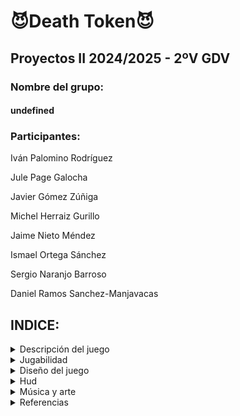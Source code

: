# 😈Death Token😈
## Proyectos II 2024/2025 - 2ºV GDV
### Nombre del grupo: 
#### undefined
### Participantes:

Iván Palomino Rodríguez

Jule Page Galocha

Javier Gómez Zúñiga

Michel Herraiz Gurillo

Jaime Nieto Méndez

Ismael Ortega Sánchez

Sergio Naranjo Barroso

Daniel Ramos Sanchez-Manjavacas

## INDICE:
<details>
<summary> Descripción del juego </summary>

## Descripción del juego
### Sinopsis
Estás muerto. Ya no hay más vida para ti y ahora eres un alma errante que vaga por el infierno. Pero algo llama tu atención en el Casino de la Muerte.

Consiguiendo las suficientes fichas podrás conseguir una Guadaña  y convertirte en la nueva Parca. Así que decidirás explorar los juegos de cartas y fichas que se te ofrecen para lograr tu objetivo.

</details>

<details>
<summary> Jugabilidad </summary>

## Jugabilidad
### Victoria/Derrota
El objetivo del jugador es convertir su alma errante en la Muerte. Para ello, tendrá que conseguir suficientes fichas rojas para comprar la Guadaña de la Muerte o conseguirla en la ruleta del Casino.

Por el contrario, si el jugador pierde todas sus fichas de juego entra en bancarrota y pierde el juego.

### Controles
Para poder moverse en los menús y el mapa se usará el joystick, en mando, o WASD, en teclado, el movimiento será cartesiano (x,y). Para seleccionar se usará el botón “B” (XBox)/“X” (PlayStation)/Click Izquierdo o Espacio. Y la cruceta o las flechas para poder aumentar o disminuir la apuesta. 
### Cámara
En el lobby, la cámara mostrará un plano amplio cenital similar al de juegos como Pokémon o The Binding of Isaac para poder visualizar tanto al jugador como a la multitud de juegos que le rodean.

En los diferentes juegos, se mostrará un plano frontal de los mismos (Ver en las siguientes imágenes de referencia).
[Vista de las Slots](https://github.com/user-attachments/assets/8f7056ec-6b97-49d0-9db5-525e02cb1ad3)
[Vista de la ruleta](https://github.com/user-attachments/assets/f2737f54-3456-4d6c-8e47-5358e3c03781)

### Ciclo de juego y menús
El jugador iniciará el juego y se le presentará un menú de inicio donde aparecerá el título y unos botones para iniciar el juego y otro para salir, que brillarán verde cuando estén seleccionados. Al iniciar se verá una animación de apertura de puertas y accederás al interior del casino.

Al entrar, el jugador con sprite de fantasma se encontrará en mitad de un lobby con cuatro mesas de juegos repartidas por el salón, junto con una ruleta con premios arriba a la izquierda y un stand en el extremo superior con la Guadaña.

Inicialmente el jugador iniciará con 500 fichas con las que apostar. El jugador se moverá por la zona y seleccionará el juego que quiere, acercándose a alguna de estas mesas, que se marcará con un reborde blanco indicando que puede seleccionarse. En cada juego habrá varios botones:

- Un botón circular con una “i” en la esquina superior derecha que al pulsarlo despliegue una explicación del funcionamiento y reglas del juego.
    
- Antes de iniciar, salvo en la ruleta, el jugador deberá seleccionar la apuesta que quiera hacer de entre varias opciones. En la esquina inferior derecha aparecerá un indicador “- __ +”, donde para aumentar o disminuir se usará la cruceta del mando o las flechas del teclado (también se podrá hacer click en los botones -/+). En medio aparecerá la cantidad que se vaya a apostar. Los botones -/+ desaparecerán en cuanto empiece la partida.
    
- Una X roja aparecerá al lado del botón de información que permita al jugador salir del juego y regresar al lobby, siempre y cuando no esté en mitad de una partida.
    
En el lobby estos botones se sustituyen por uno de pausa, con forma de engranaje, en la esquina superior derecha, que abrirá un menú de pausa similar al de inicio, en el que se congele el juego de fondo y haya un botón para salir y otro para continuar.

Una vez finalizado el jugador puede salir del juego con más monedas si gana (multiplicando la apuesta por el multiplicador obtenido) o perdiendo las monedas apostadas si ha perdido. Cuando haya salido del juego podrá ir a la ruleta, moviéndose por el escenario y seleccionarla. En ella el jugador podrá gastar fichas a cambio de tiradas en las que podrá obtener recompensas que le ayuden a avanzar (o incluso lo perjudiquen). En el momento en el que el jugador consigue la “milestone” ganará la partida, en el que se verá en una pantalla de victoria cómo se ha convertido en la nueva Muerte; si pierde todas las monedas la perderá y se verá una pantalla de Game Over con su alma errante vagando por el infierno. En cualquiera de las dos, podrá volver al inicio pulsando cualquier botón.

</details>

<details>
<summary> Diseño del juego </summary>

## Diseño del juego
### Sistema de fichas y Ruleta
En cada juego podrás apostar una cantidad de fichas básicas, que se verán multiplicadas o restadas según el resultado de la partida. Cuando consigas 10.000 podrás realizar un tiro en la Ruleta, teniendo cuidado de no quedarte sin para seguir jugando. [Fichas](https://github.com/user-attachments/assets/6e74fa39-040a-4041-bf27-63ea778e95df)

En esta ruleta podrás conseguir varias recompensas: aumento o reducción del nivel de locura, más o menos almas, y, con ínfima probabilidad, conseguir la Guadaña de forma gratuita.

Las fichas rojas o almas son un token especial que funcionan como tickets de bolera; sirven para comprar la Guadaña a cambio de 200 de estas. La forma de conseguir almas es jugando a los juegos en el modo Locura, explicado más adelante. [Almas rojas](https://github.com/user-attachments/assets/1eae08b4-7f11-42c6-9717-63d63d541c73)

### Locura
La locura es una mecánica que hará que se modifiquen los juegos, permitiendo un cambio drástico en la jugabilidad. Esta se implementará mediante una barra en la esquina superior izquierda, debajo de los contadores de fichas, que irá incrementando con cada partida que juegues (también afectada por el resultado de la ruleta). Cuando juegues a un juego la locura aumentará en 1 hasta un máximo de 10. Cuando llegue al máximo, la barra pasará de morado a amarillo y se activará la locura durante 5 juegos. Cuando finalice volverá al estado normal y el nivel de locura volverá a 0. 

Durante este estado, la apariencia y las mecánicas de los juegos se verán alteradas. Además por cada victoria el jugador recibirá una cantidad de almas rojas correspondiente al multiplicador obtenido.

### Juegos
#### Slots: 
Utiliza la mecánica de los slots tradicionales: inicias con una apuesta y si consigues que tres figuras se alineen horizontalmente recuperarás el dinero multiplicado por la combinación ganadora.

Estéticamente, será una estructura 3x3 de celdas cuadradas con diferentes dibujos (número 6, telaraña, calavera, ojo, gato negro, diablillo, murciélago). El jugador activará la máquina pulsando en una palanca y las tres columnas empezarán a dar vueltas dan con una animación ‘cartoon’ donde las opciones rotan rápidamente. El jugador parará las columnas de izquierda a derecha con el botón correspondiente. Si se ha conseguido alguna alienación, las celdas involucradas brillarán en amarillo y se mostrará en mitad de la pantalla el multiplicador obtenido.

Valores a apostar:
- 10, 20, 50
- 
Las recompensas de las combinaciones serán:
- 2 Telarañas: x1
- 3 Diablillos: x2
- 3 Telarañas x3
- 3 Murciélagos: x10
- 3 Ojos: x30
- 3 Calavera: x90
- 3 Gato Negro: x150
- Número 6: x3000

[Slot](https://github.com/user-attachments/assets/570579ca-8f5c-4d4a-a46f-b2c67f030dea)

#### Modo Locura:

Aparecerá una cuarta columna y cuarta fila (ahora un 4x4) y ahora el juego consistirá en hacer un 3 en raya en las nuevas celdas, donde el jugador se enfrentará contra la máquina de slots (IA). En un recuadro adicional situado a la izquierda de la máquina aparecerá el icono, de entre los ya mencionados (con frecuencia inversamente proporcional a su multiplicador), que se juega en cada momento, y el jugador de ese turno decidirá cómo colocarla. Para colocar las fichas el jugador solo deberá pulsar la celda vacía donde quiere poner el icono, que brillará de color blanco con el cursor encima (en caso de usar mando, brilla de blanco la celda en la que está posicionado, que mueve con el joystick, y coloca con el botón). La IA tendrá que evaluar qué casilla es la más óptima en función de si hay posibilidad de 3 en raya conectando con el símbolo que le haya tocado y de qué casillas estén libres.

Cada vez que el tablero, al principio vacío, llene sus 16 celdas, se ejecutará la animación de rodar de las columnas y se volverá a vaciar.

El juego acaba cuando alguno de los adversarios consigue alinear 3 símbolos iguales como en el 3 en raya, viéndose cómo las casillas alineadas brillan en amarillo (gana el jugador) o rojo (gana la IA). Si el jugador gana, se verá el multiplicador obtenido, igual que en el modo normal, y el número de almas rojas que haya conseguido, correspondiente al multiplicador de la combinación de 3 que haya logrado.
			
#### Bacará: 
Se reparten, una a una, cuatro cartas, dos para el jugador y dos para el banquero, sin embargo hay ocasiones en que se extrae una tercera. El juego comienza colocando una apuesta al jugador, al banquero o al empate. La mano que consiga o más se acerque al 9 gana. Cuando el jugador y el banquero totalizan el mismo puntaje, la mano es declarada en empate.
 
Las figuras, J, Q y K más los dieces, valen cero, los ases valen 1, las restantes cartas conservan su valor. En el bacará no es posible superar el nueve porque solo se contabiliza la última cifra. Ejemplo: El jugador recibe un 4 y un 8. El total es 12, como únicamente se toma la última cifra, la mano vale 2. Ninguna mano tendrá más de 3 cartas.

Si el valor de las dos cartas iniciales, ya sean del jugador o del banquero, es de 8 o 9 (mano natural) no se reparten más cartas a ninguna de las dos partes, el que posee esa puntuación levanta los naipes y se ve quién ha ganado. En caso de que ninguno de los dos haya llegado a 8 o 9 pueden pedir una tercera carta. En este último supuesto, las leyes de la probabilidad desaconsejan claramente pedirla cuando la suma es 6 o 7. Por el contrario, es aconsejable pedirla cuando se tiene 0, 1, 2, 3 y 4. Cinco es el término medio y, por lo general, las probabilidades de mejorar o empeorar están empatadas al 50%, quedando al criterio del jugador solicitar o no un naipe más.

Las diferentes apuestas:
- 10, 20 y 50

Las recompensas de las apuestas serán:
- Apuesta al jugador: x2
- Apuesta a la banca: x2
- Apuesta al empate: x8
		
#### Modo Locura:

Habrá una carta en la que saldrá un número aleatorio del uno al cuatro, dependiendo del número, se implementará una nueva mecánica al juego la cual afectará a las apuestas:

1. Cambio de cartas: Una vez repartidas las dos cartas para la banca y para el jugador, se cambiara la segunda carta del jugador por la segunda carta de la banca antes de darles la vuelta.
2. Dobles: si el jugador gana, gana el doble , si pierde, pierde el doble.
3. Tercera carta obligatoria: se repartirá la tercera carta a la vez que las otras dos de forma que tanto la banca como el jugador jugarán con tres cartas de golpe y no habrá una cuarta.
4. Acumulacion: en caso de que el jugador gane, tendrá que decidir si sigue apostando o termina la partida. Si sigue apostando, estará obligado a hacerlo con el dinero ganado en la anterior ronda, en caso de ganar la siguiente, sus ganancias no serán por dos sino por cuatro, y así sucesivamente. Pero si pierde, perderá todo lo ganado. En caso de ganar cinco veces seguidas se triplicara el multiplicador de apuesta en vez de duplicarlo, esto ocurrirá con cada cinco victorias.

#### Canicas:
Se sacarán de un saco 4 bolas de colores. El objetivo del juego consiste en predecir de qué color van a salir las bolas de colores. Los colores son rojo, cian, verde y amarillo. Para decidir la apuesta abajo de la pantalla habrá diferentes fichas con una cantidad de ficha puesta(10, 20, 50 etc). Una vez seleccionada se pondrá en las diferentes casillas que el jugador quiera depositar la apuesta, estas casillas serán 1 bola de cada color, 10 casillas con combinaciones de 2 colores y 20 casillas de combinaciones de 3 colores. Cuando ya se acabe la apuesta, se verán como salen 4 bolas de colores, revelando que combinación de colores es la ganadora. Si el jugador ha ganado, recibirá un mensaje de cuántas fichas ha obtenido.
		
Las diferentes apuestas y recompensas serán:	
- Cualquier combinación con los 3 mismos colores acertados: x6
- Una combinación con los 3 mismos colores acertada: x18
- Una combinación con los 2 mismos colores acertados: x10
- Cualquier combinación con 2 colores acertados: x
- Un color acertado: x

#### Modo Locura:

Antes de que se muestran las bolas habrá un juego del trilero. En este se meterá una bola de un color aleatorio en un cubilete, al lado de este cubilete habrá otros dos. Se moverán los cubiletes entre sí para que el jugador no sepa dónde se sitúa la bola. Una vez terminado de mover los cubiletes el jugador deberá elegir dónde cree que está la bola, si acierta, ese color será descartado de la apuesta. 

[Boceto de las apuesta y tablero](https://github.com/user-attachments/assets/b66c7004-7c0c-4365-bff1-7614b5f253b2)

#### Peleas Reanimadas:
Las peleas reanimadas inician mostrando los perfiles de los peleadores. Estos perfiles se compondrán de nombre, apariencia (sprite) y cuota. En ese momento el jugador debe elegir su apuesta inicial. (Mirar Peleas Reanimadas 1 (Intro)).

La pelea se divide en turnos donde como en todos los combates por peleas se pega uno y luego el otro (Empieza siempre el que tenga mayor cuota). El giro es que una vez inicie la pelea el jugador NO tendrá control de los personajes peleando. Cada turno el jugador debe de elegir si aumenta la apuesta hacia alguno de los personajes o la reduce. En cada turno solo se puede hacer una de estas dos. Al reducir la apuesta es importante que sólo puedes retirar la mitad de las fichas apostadas a un personaje siempre que quede al menos la misma cantidad de fichas jugadas inicialmente.

Durante el turno de los personajes que pelean pueden ocurrir varios eventos que cambien el curso del combate.
- Golpes críticos hacen más daño
- El ataque falla al tratar de golpear
- Se pegan a sí mismos sin querer
- Se preparan para recibir un ataque y reducen el daño durante unos turnos.

Al terminar la pelea se resuelve los cálculos de las fichas:
- Se le quitan al jugador las invertidas en el perdedor
- Se multiplican las fichas las invertidas en el personaje ganador por la cuota y se le dan al jugador.

#### Modo Locura:

- La pelea es entre 4 personajes en vez de 2. Esto hace que los personajes eligen a quien atacan de forma aleatoria haciendo más difícil predecir qué va a pasar. De vez en cuando aparecerán espontáneos que intentarán interrumpir la pantalla y golpear a los luchadores. También intentarán modificar la apuesta. Para ello, el jugador deberá disparar (hacer click) en los fantasmas que supongan una amenaza para deshacerse de ellos y que el combate siga su curso natural. El movimiento de dichos espontáneos será independiente del transcurso de los turnos de los luchadores.
		
Ideas Extras (Si nos da tiempo):

- Los Personajes que pelean tienen un valor de ánimo que afecta a cómo se comportan. Este ánimo se refleja en pistas por un locutor que avisa de cómo se van a comportar los peleadores en cada turno. Este ánimo se establece a un valor aleatorio que sería reflejado en los perfiles de los luchadores con alguna palabra clave. Ej: Enfocado, descargando, derrotista, relajado, ...
- El ánimo sería un valor que se va modificando según un aumento o disminuya las apuestas o ocurran diferentes cosas en el combate. El locutor anunciará los cambios en las apuestas y de forma sutil los valores de ánimo de cada uno de los personajes.
Cuanto mayor sea el ánimo de un personaje, mayor será la probabilidad de que ocurran eventos positivos como críticos o que se preparen para recibir golpes. Por otro lado, si se reducen muchos las apuestas o el oponente recibe situaciones negativas, como que recibe un crítico o falla un golpe se reduce su ánimo. Aumentará la probabilidad de que falle, de que se distraiga o incluso en algunos casos llegar a que se puedan llegar a rendir sin acabar el combate.
- Que el valor de ánimo o la probabilidad de victoria cambie según quien se enfrente. Como puede ser de que vayan muy motivados contra ciertos rivales porque tienen alguna historia detrás, como podría ser un madrid vs barça. Esta historia corta de unas pocas líneas podría dar pistas de quién es más dado a ganar el enfrentamiento. 
- Ej: Goku en su larga carrera contra Naruto suele conectar golpes devastadores con una precisión impecable. Mientras que el pelo piña trata de seguirle el ritmo. ¿Acaso será otro día donde veremos como goku cena pizza con piña? 

[Peleas Reanimadas 1 (Intro)](https://github.com/user-attachments/assets/edbf9d59-1986-45bc-9c6d-49bba4cda15a)

[Escenario pelea normal](https://github.com/user-attachments/assets/07b4ac54-db16-46a8-8ff8-df9ce52206a1)

[Escenario pelea con Locura](https://github.com/user-attachments/assets/c29c9406-dbce-41fe-9a62-6b0f276d9147)
</details>

<details>
<summary> Hud </summary>
	
## Hud:
Todos los botones del juego funcionarán de la misma manera:
al pasar el cursor por encima cambiarán a un color determinado más brillante y al hacer click en ellos, se encogerán de tamaño para luego dar paso a su acción determinada.
En todas las pantallas del juego aparecerá siempre un indicador en la esquina superior izquierda con una ficha de poker al lado y a continuación la cantidad de fichas que tenga el jugador, y al lado, de la misma manera, aparecerá un contador de almas, pero con un símbolo de alma roja.
Las imágenes a continuación se corresponden con una idea de cómo se va a visualizar la interfaz y el juego.
	
[IMAGEN 1](https://github.com/user-attachments/assets/d56d6995-f759-44d0-b4ba-3e64305aecfd)
 
- La imagen superior se corresponde al lobby o zona de movimiento entre los distintos juegos. Será la pantalla que aparecerá a continuación de la de inicio. Ahí estarán los cuatro juegos y la ruleta de premios.
- La imagen inferior se corresponde a una idea temprana de cómo se quiere el menú de inicio,con tres botones: uno de iniciar,otro de salir y otros de ajustes.

[IMAGEN 2](https://github.com/user-attachments/assets/4fc4f87d-f89b-49e0-8b48-f546401047e6)

- Corresponde al juego del Bacará en el que se ven las zonas de cartas del jugador, el banquero y el empate.

[IMAGEN 3](https://github.com/user-attachments/assets/0620b4c1-7bf5-4c7d-9925-d7024f6aaae9)

- La imagen superior se corresponde al juego de la slot,donde tendrás el lugar para apostar, la cantidad de dinero que tienes,en medio la slot y un botón de inicio de juego. 
- La imagen inferior corresponde a la ruleta de premios, solo se podrá pulsar y una vez finalizado recibirá el premio correspondiente

</details>

<details>
<summary> Música y arte </summary>
		
## Música y arte:
El juego presentará una estética inspirada en el arte, la música y las animaciones clásicas de Disney y producciones similares de los años 20 y 30, tomando inspiración de juegos como Cuphead.

El juego contará con la siguiente paleta de color:
![image9](https://github.com/user-attachments/assets/b32ee196-b15d-44e7-a843-6115c19349ce)

Diseño del jugador:
![IMG_0087](https://github.com/user-attachments/assets/13542bf3-9f31-4024-a636-2b18481ca5cc)

Contará con sonidos característicos de los casinos (giro de ruletas, el tintineo de monedas, eco de las máquinas tragamonedas…) todo con un filtro antiguo para acentuar la ambientación. La música ambiente será alegre reflejando la atmósfera del casino, pero se volverá oscura y disonante cuando se alcance el modo Locura.

</details>

<details>
<summary> Referencias </summary>
			
## Referencias:
Nuestra principal referencia ha sido la estética y la dinámica general de un casino clásico, buscando capturar su atmósfera.

Algunos juegos que han servido de inspiración en términos de mecánicas y estilo son:

- Cuphead, con su estética de dibujos animados de los años 30 y su exigente jugabilidad.

[Cuphead](https://github.com/user-attachments/assets/8b25dd1d-acf8-485f-9a34-c2b0eb177597)

- Balatro, que incorpora una ingeniosa combinación de estrategia y azar.

[Balatro](https://github.com/user-attachments/assets/c24e4e4c-d4ce-42f3-9485-36355d902337)

- Los minijuegos de Super Mario 64 DS, que aportan un enfoque dinámico y entretenido.

[Super Mario 64 DS](https://github.com/user-attachments/assets/d2a8af99-9e95-4be9-bb39-d680dc4a0c5d)

Además, para el diseño de personajes, nos hemos inspirado en el estilo y la ambientación de Soul Eater.

[Soul Eater](https://github.com/user-attachments/assets/f6d6a28e-9e56-467c-9c1c-8da3c2ec6864)

</details>
